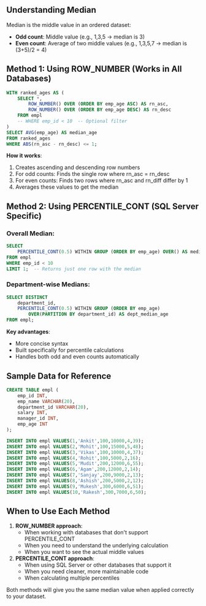 ## Understanding Median

Median is the middle value in an ordered dataset:

- **Odd count**: Middle value (e.g., 1,3,5 → median is 3)
- **Even count**: Average of two middle values (e.g., 1,3,5,7 → median is (3+5)/2 = 4)

## Method 1: Using ROW_NUMBER (Works in All Databases)

```SQL
WITH ranked_ages AS (
    SELECT *,
        ROW_NUMBER() OVER (ORDER BY emp_age ASC) AS rn_asc,
        ROW_NUMBER() OVER (ORDER BY emp_age DESC) AS rn_desc
    FROM empl
    -- WHERE emp_id < 10  -- Optional filter
)
SELECT AVG(emp_age) AS median_age
FROM ranked_ages
WHERE ABS(rn_asc - rn_desc) <= 1;
```

**How it works**:

1. Creates ascending and descending row numbers
2. For odd counts: Finds the single row where rn_asc = rn_desc
3. For even counts: Finds two rows where rn_asc and rn_diff differ by 1
4. Averages these values to get the median

## Method 2: Using PERCENTILE_CONT (SQL Server Specific)

### Overall Median:

```SQL
SELECT
    PERCENTILE_CONT(0.5) WITHIN GROUP (ORDER BY emp_age) OVER() AS median_age
FROM empl
WHERE emp_id < 10
LIMIT 1;  -- Returns just one row with the median
```

### Department-wise Medians:

```SQL
SELECT DISTINCT
    department_id,
    PERCENTILE_CONT(0.5) WITHIN GROUP (ORDER BY emp_age)
        OVER(PARTITION BY department_id) AS dept_median_age
FROM empl;
```

**Key advantages**:

- More concise syntax
- Built specifically for percentile calculations
- Handles both odd and even counts automatically

## Sample Data for Reference

```SQL
CREATE TABLE empl (
    emp_id INT,
    emp_name VARCHAR(20),
    department_id VARCHAR(20),
    salary INT,
    manager_id INT,
    emp_age INT
);

INSERT INTO empl VALUES(1,'Ankit',100,10000,4,39);
INSERT INTO empl VALUES(2,'Mohit',100,15000,5,48);
INSERT INTO empl VALUES(3,'Vikas',100,10000,4,37);
INSERT INTO empl VALUES(4,'Rohit',100,5000,2,16);
INSERT INTO empl VALUES(5,'Mudit',200,12000,6,55);
INSERT INTO empl VALUES(6,'Agam',200,12000,2,14);
INSERT INTO empl VALUES(7,'Sanjay',200,9000,2,13);
INSERT INTO empl VALUES(8,'Ashish',200,5000,2,12);
INSERT INTO empl VALUES(9,'Mukesh',300,6000,6,51);
INSERT INTO empl VALUES(10,'Rakesh',300,7000,6,50);
```

## When to Use Each Method

1. **ROW_NUMBER approach**:
    - When working with databases that don't support PERCENTILE_CONT
    - When you need to understand the underlying calculation
    - When you want to see the actual middle values
2. **PERCENTILE_CONT approach**:
    - When using SQL Server or other databases that support it
    - When you need cleaner, more maintainable code
    - When calculating multiple percentiles

Both methods will give you the same median value when applied correctly to your dataset.